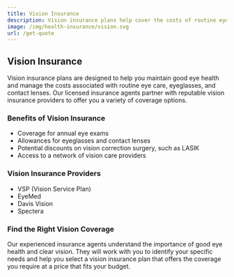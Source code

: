 ```yaml
---
title: Vision Insurance
description: Vision insurance plans help cover the costs of routine eye exams, eyeglasses, and contact lenses. Our licensed insurance agents work with leading vision insurance providers to offer you a range of coverage options tailored to your needs.
image: /img/health-insurance/vision.svg
url: /get-quote
---
```


## Vision Insurance

Vision insurance plans are designed to help you maintain good eye health and manage the costs associated with routine eye care, eyeglasses, and contact lenses. Our licensed insurance agents partner with reputable vision insurance providers to offer you a variety of coverage options.

### Benefits of Vision Insurance

- Coverage for annual eye exams
- Allowances for eyeglasses and contact lenses
- Potential discounts on vision correction surgery, such as LASIK
- Access to a network of vision care providers

### Vision Insurance Providers

- VSP (Vision Service Plan)
- EyeMed
- Davis Vision
- Spectera

### Find the Right Vision Coverage

Our experienced insurance agents understand the importance of good eye health and clear vision. They will work with you to identify your specific needs and help you select a vision insurance plan that offers the coverage you require at a price that fits your budget.